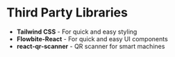 # Third Party Libraries

- **Tailwind CSS** - For quick and easy styling
- **Flowbite-React** - For quick and easy UI components
- **react-qr-scanner** - QR scanner for smart machines
